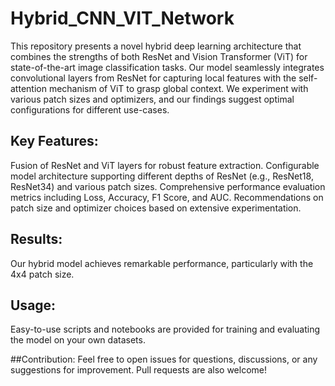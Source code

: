 # Hybrid_CNN_VIT_Network
This repository presents a novel hybrid deep learning architecture that combines the strengths of both ResNet and Vision Transformer (ViT) for state-of-the-art image classification tasks. 
Our model seamlessly integrates convolutional layers from ResNet for capturing local features with the self-attention mechanism of ViT to grasp global context. We experiment with various patch sizes and optimizers, and our findings suggest optimal configurations for different use-cases.

## Key Features:

Fusion of ResNet and ViT layers for robust feature extraction.
Configurable model architecture supporting different depths of ResNet (e.g., ResNet18, ResNet34) and various patch sizes.
Comprehensive performance evaluation metrics including Loss, Accuracy, F1 Score, and AUC.
Recommendations on patch size and optimizer choices based on extensive experimentation.


## Results:
Our hybrid model achieves remarkable performance, particularly with the 4x4 patch size.

## Usage:
Easy-to-use scripts and notebooks are provided for training and evaluating the model on your own datasets.

##Contribution:
Feel free to open issues for questions, discussions, or any suggestions for improvement. Pull requests are also welcome!

